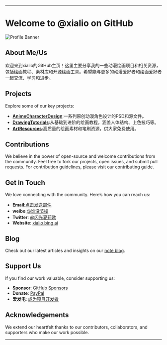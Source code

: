 
---

# Welcome to @xialio on GitHub

![Profile Banner](https://cdn.theanimegallery.com/theanimegallery/3cf79ba9-45bd-4506-b470-7cc1425a2185-737w.webp)

## About Me/Us

欢迎来到xialio的GitHub主页！这里主要分享我的一些动漫绘画项目和相关资源，包括绘画教程、素材库和开源绘画工具。希望能与更多的动漫爱好者和绘画爱好者一起交流、学习和进步。

## Projects

Explore some of our key projects:

- **[AnimeCharacterDesign](https://github.com/xialio/project-one)**:一系列原创动漫角色设计的PSD和源文件。
- **[DrawingTutorials](https://github.com/xialio/project-two)**:从基础到进阶的绘画教程，涵盖人体结构、上色技巧等。
- **[ArtResources](https://github.com/xialio/project-one)**:高质量的绘画素材和笔刷资源，供大家免费使用。

## Contributions

We believe in the power of open-source and welcome contributions from the community. Feel free to fork our projects, open issues, and submit pull requests. For contribution guidelines, please visit our [contributing guide](https://github.com/yourusername/your-repo/blob/main/CONTRIBUTING.md).

## Get in Touch

We love connecting with the community. Here’s how you can reach us:

- **Email**:[点击发送邮件](mailto:sansuke@126.com?subject=你好&body=这是邮件正文。)
- **weibo**:[@谁没节操](https://weibo.com/222971230)
- **Twitter**: [@闪光夏莉欧](https://twitter.com/kagarinokenn)
- **Website**: [xialio bing ai](https://bing.xialiobingai.dns.army/)

## Blog

Check out our latest articles and insights on our [note blog](https://nolebase-template-lovat.vercel.app/).

## Support Us

If you find our work valuable, consider supporting us:

- **Sponsor**: [GitHub Sponsors](https://github.com/sponsors/xialio)
- **Donate**: [PayPal](https://www.paypal.me/kagarinokenn)
- **爱发电**: [成为项目开发者](https://afdian.com/a/xialio)

## Acknowledgements

We extend our heartfelt thanks to our contributors, collaborators, and supporters who make our work possible.

---

